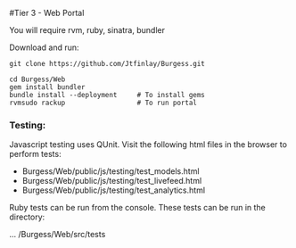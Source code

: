 #Tier 3 - Web Portal

You will require rvm, ruby, sinatra, bundler

Download and run:

	git clone https://github.com/Jtfinlay/Burgess.git

	cd Burgess/Web
	gem install bundler
	bundle install --deployment		# To install gems
	rvmsudo rackup					# To run portal

### Testing:

Javascript testing uses QUnit. Visit the following html files in the browser to perform tests:

 - Burgess/Web/public/js/testing/test_models.html
 - Burgess/Web/public/js/testing/test_livefeed.html
 - Burgess/Web/public/js/testing/test_analytics.html


Ruby tests can be run from the console. These tests can be run in the directory:

... /Burgess/Web/src/tests
